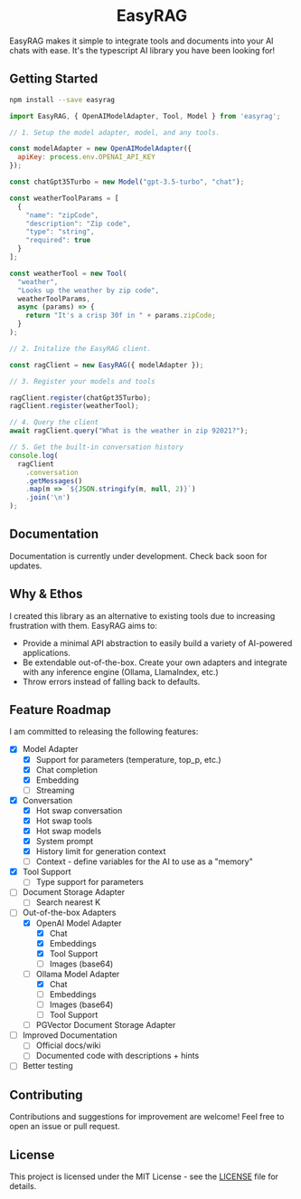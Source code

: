 # <center>EasyRAG</center>
EasyRAG makes it simple to integrate tools and documents into your AI chats with ease. It's the typescript AI library you have been looking for!

## Getting Started

```sh
npm install --save easyrag
```


```js
import EasyRAG, { OpenAIModelAdapter, Tool, Model } from 'easyrag';

// 1. Setup the model adapter, model, and any tools.

const modelAdapter = new OpenAIModelAdapter({
  apiKey: process.env.OPENAI_API_KEY
});

const chatGpt35Turbo = new Model("gpt-3.5-turbo", "chat");

const weatherToolParams = [
  {
    "name": "zipCode",
    "description": "Zip code",
    "type": "string",
    "required": true
  }
];

const weatherTool = new Tool(
  "weather",
  "Looks up the weather by zip code",
  weatherToolParams,
  async (params) => {
    return "It's a crisp 30f in " + params.zipCode;
  }
);

// 2. Initalize the EasyRAG client.

const ragClient = new EasyRAG({ modelAdapter });

// 3. Register your models and tools

ragClient.register(chatGpt35Turbo);
ragClient.register(weatherTool);

// 4. Query the client
await ragClient.query("What is the weather in zip 92021?");

// 5. Get the built-in conversation history
console.log(
  ragClient
    .conversation
    .getMessages()
    .map(m => `${JSON.stringify(m, null, 2)}`)
    .join('\n')
);
```

## Documentation

Documentation is currently under development. Check back soon for updates.

## Why & Ethos

I created this library as an alternative to existing tools due to increasing frustration with them. EasyRAG aims to:

- Provide a minimal API abstraction to easily build a variety of AI-powered applications.
- Be extendable out-of-the-box. Create your own adapters and integrate with any inference engine (Ollama, LlamaIndex, etc.)
- Throw errors instead of falling back to defaults.

## Feature Roadmap

I am committed to releasing the following features:

- [x] Model Adapter
  - [x] Support for parameters (temperature, top_p, etc.)
  - [x] Chat completion
  - [x] Embedding
  - [ ] Streaming
- [x] Conversation
  - [x] Hot swap conversation
  - [x] Hot swap tools
  - [x] Hot swap models
  - [x] System prompt
  - [x] History limit for generation context
  - [ ] Context - define variables for the AI to use as a "memory"
- [x] Tool Support
  - [ ] Type support for parameters
- [ ] Document Storage Adapter
  - [ ] Search nearest K
- [ ] Out-of-the-box Adapters
  - [x] OpenAI Model Adapter
    - [x] Chat
    - [x] Embeddings
    - [x] Tool Support
    - [ ] Images (base64)
  - [ ] Ollama Model Adapter
    - [x] Chat
    - [ ] Embeddings
    - [ ] Images (base64)
    - [ ] Tool Support
  - [ ] PGVector Document Storage Adapter
- [ ] Improved Documentation
  - [ ] Official docs/wiki
  - [ ] Documented code with descriptions + hints
- [ ] Better testing

## Contributing

Contributions and suggestions for improvement are welcome! Feel free to open an issue or pull request.

## License

This project is licensed under the MIT License - see the [LICENSE](LICENSE) file for details.
